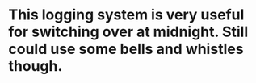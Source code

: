 # This logging system is very useful for switching over at midnight. Still could use some bells and whistles though.

